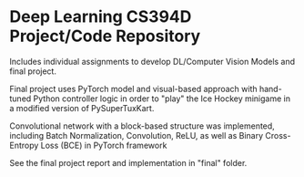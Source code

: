 # Deep Learning CS394D Project/Code Repository

Includes individual assignments to develop DL/Computer Vision Models and final project.

Final project uses PyTorch model and visual-based approach with hand-tuned Python controller logic in order to "play" the Ice Hockey minigame in a modified version of PySuperTuxKart.

Convolutional network with a block-based structure was implemented, including Batch Normalization, Convolution, ReLU, as well as Binary Cross-Entropy Loss (BCE) in PyTorch framework

See the final project report and implementation in "final" folder.
